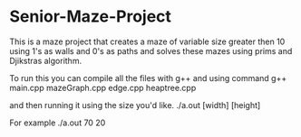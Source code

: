 # Senior-Maze-Project
This is a maze project that creates a maze of variable size greater then 10 using 1's as walls and 0's as paths and solves these mazes using prims and Djikstras algorithm.

To run this you can compile all the files with g++ and using command
 g++ main.cpp mazeGraph.cpp edge.cpp heaptree.cpp

and then running it using the size you'd like.
./a.out [width] [height]

For example 
./a.out 70 20
